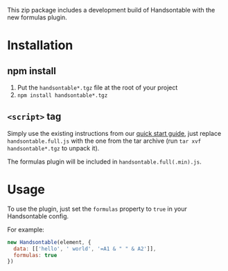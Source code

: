 This zip package includes a development build of Handsontable with the new formulas plugin.

# Installation

## npm install

1. Put the `handsontable*.tgz` file at the root of your project
2. `npm install handsontable*.tgz`


## `<script>` tag

Simply use the existing instructions from our [quick start guide](https://handsontable.com/docs/8.3.2/tutorial-quick-start.html), just replace `handsontable.full.js` with the one from the tar archive (run `tar xvf handsontable*.tgz` to unpack it).

The formulas plugin will be included in `handsontable.full(.min).js`.


# Usage

To use the plugin, just set the `formulas` property to `true` in your Handsontable config.

For example:

```javascript
new Handsontable(element, {
  data: [['hello', ' world', '=A1 & " " & A2']],
  formulas: true
})
```
